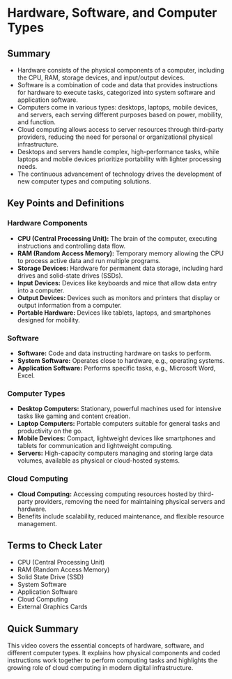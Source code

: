 # Hardware, Software, and Computer Types

## Summary

- Hardware consists of the physical components of a computer, including the CPU, RAM, storage devices, and input/output devices.
- Software is a combination of code and data that provides instructions for hardware to execute tasks, categorized into system software and application software.
- Computers come in various types: desktops, laptops, mobile devices, and servers, each serving different purposes based on power, mobility, and function.
- Cloud computing allows access to server resources through third-party providers, reducing the need for personal or organizational physical infrastructure.
- Desktops and servers handle complex, high-performance tasks, while laptops and mobile devices prioritize portability with lighter processing needs.
- The continuous advancement of technology drives the development of new computer types and computing solutions.

## Key Points and Definitions

### Hardware Components
- **CPU (Central Processing Unit):** The brain of the computer, executing instructions and controlling data flow.
- **RAM (Random Access Memory):** Temporary memory allowing the CPU to process active data and run multiple programs.
- **Storage Devices:** Hardware for permanent data storage, including hard drives and solid-state drives (SSDs).
- **Input Devices:** Devices like keyboards and mice that allow data entry into a computer.
- **Output Devices:** Devices such as monitors and printers that display or output information from a computer.
- **Portable Hardware:** Devices like tablets, laptops, and smartphones designed for mobility.

### Software
- **Software:** Code and data instructing hardware on tasks to perform.
- **System Software:** Operates close to hardware, e.g., operating systems.
- **Application Software:** Performs specific tasks, e.g., Microsoft Word, Excel.

### Computer Types
- **Desktop Computers:** Stationary, powerful machines used for intensive tasks like gaming and content creation.
- **Laptop Computers:** Portable computers suitable for general tasks and productivity on the go.
- **Mobile Devices:** Compact, lightweight devices like smartphones and tablets for communication and lightweight computing.
- **Servers:** High-capacity computers managing and storing large data volumes, available as physical or cloud-hosted systems.

### Cloud Computing
- **Cloud Computing:** Accessing computing resources hosted by third-party providers, removing the need for maintaining physical servers and hardware.
- Benefits include scalability, reduced maintenance, and flexible resource management.

## Terms to Check Later

- CPU (Central Processing Unit)
- RAM (Random Access Memory)
- Solid State Drive (SSD)
- System Software
- Application Software
- Cloud Computing
- External Graphics Cards

## Quick Summary

This video covers the essential concepts of hardware, software, and different computer types. It explains how physical components and coded instructions work together to perform computing tasks and highlights the growing role of cloud computing in modern digital infrastructure.

